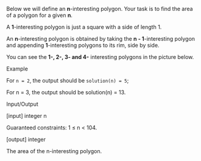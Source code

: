 Below we will define an **n**-interesting polygon. Your task is to find the area of a polygon for a given **n**.

A **1**-interesting polygon is just a square with a side of length 1. 

An **n**-interesting polygon is obtained by taking the **n - 1**-interesting polygon and appending **1**-interesting polygons to its rim, side by side. 

You can see the **1-, 2-, 3- and 4-** interesting polygons in the picture below.

Example

For ``n = 2``, the output should be
``solution(n) = 5``;

For n = 3, the output should be
solution(n) = 13.

Input/Output

[input] integer n

Guaranteed constraints:
1 ≤ n < 104.

[output] integer

The area of the n-interesting polygon.
